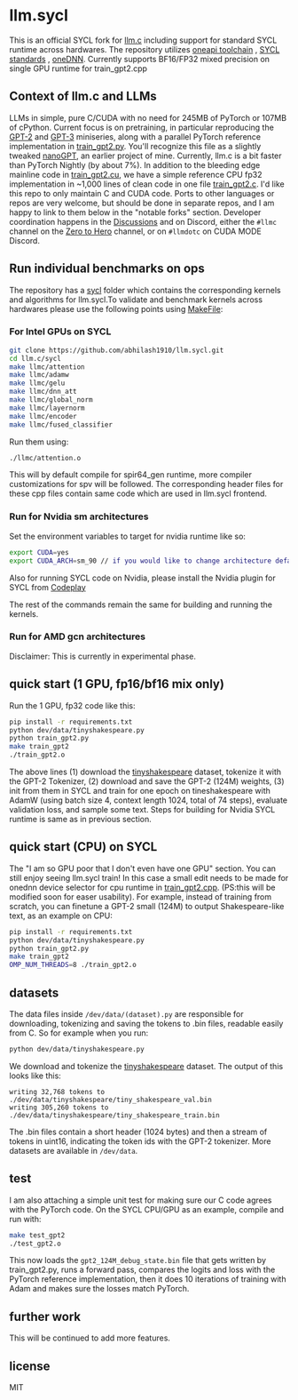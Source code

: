 # llm.sycl

This is an official SYCL fork for [llm.c](https://github.com/karpathy/llm.c) including support for standard 
SYCL runtime across hardwares. The repository utilizes [oneapi toolchain](https://www.oneapi.io/) , [SYCL standards](https://registry.khronos.org/SYCL/specs/sycl-2020/html/sycl-2020.html) , [oneDNN](https://oneapi-src.github.io/oneDNN/). Currently supports BF16/FP32 mixed precision on single GPU runtime for train_gpt2.cpp 

## Context of llm.c and LLMs


LLMs in simple, pure C/CUDA with no need for 245MB of PyTorch or 107MB of cPython. Current focus is on pretraining, in particular reproducing the [GPT-2](https://github.com/openai/gpt-2) and [GPT-3](https://arxiv.org/abs/2005.14165) miniseries, along with a parallel PyTorch reference implementation in [train_gpt2.py](train_gpt2.py). You'll recognize this file as a slightly tweaked [nanoGPT](https://github.com/karpathy/nanoGPT), an earlier project of mine. Currently, llm.c is a bit faster than PyTorch Nightly (by about 7%). In addition to the bleeding edge mainline code in [train_gpt2.cu](train_gpt2.cu), we have a simple reference CPU fp32 implementation in ~1,000 lines of clean code in one file [train_gpt2.c](train_gpt2.c). I'd like this repo to only maintain C and CUDA code. Ports to other languages or repos are very welcome, but should be done in separate repos, and I am happy to link to them below in the "notable forks" section. Developer coordination happens in the [Discussions](https://github.com/karpathy/llm.c/discussions) and on Discord, either the `#llmc` channel on the [Zero to Hero](https://discord.gg/3zy8kqD9Cp) channel, or on `#llmdotc` on CUDA MODE Discord.

## Run individual benchmarks on ops

The repository has a [sycl](https://github.com/abhilash1910/llm.sycl/tree/sycl/sycl) folder which contains the 
corresponding kernels and algorithms for llm.sycl.To validate and benchmark kernels across hardwares please use the following points using [MakeFile](https://github.com/abhilash1910/llm.sycl/blob/sycl/sycl/Makefile):

### For Intel GPUs on SYCL

```bash
git clone https://github.com/abhilash1910/llm.sycl.git
cd llm.c/sycl
make llmc/attention
make llmc/adamw
make llmc/gelu
make llmc/dnn_att
make llmc/global_norm
make llmc/layernorm
make llmc/encoder
make llmc/fused_classifier
```
Run them using:

```bash
./llmc/attention.o
```

This will by default compile for spir64_gen runtime, more compiler customizations for spv will be followed.
The corresponding header files for these cpp files contain same code which are used in llm.sycl frontend.


### Run for Nvidia sm architectures

Set the environment variables to target for nvidia runtime like so:

```bash
export CUDA=yes
export CUDA_ARCH=sm_90 // if you would like to change architecture default is sm_70
```

Also for running SYCL code on Nvidia, please install the Nvidia plugin for SYCL from [Codeplay](https://developer.codeplay.com/products/oneapi/nvidia/2023.0.0/guides/get-started-guide-nvidia)

The rest of the commands remain the same for building and running the kernels.


### Run for AMD gcn architectures


Disclaimer: This is currently in experimental phase.


## quick start (1 GPU, fp16/bf16 mix only)

Run the 1 GPU, fp32 code like this:

```bash
pip install -r requirements.txt
python dev/data/tinyshakespeare.py
python train_gpt2.py
make train_gpt2
./train_gpt2.o
```

The above lines (1) download the [tinyshakespeare](https://raw.githubusercontent.com/karpathy/char-rnn/master/data/tinyshakespeare/input.txt) dataset, tokenize it with the GPT-2 Tokenizer, (2) download and save the GPT-2 (124M) weights, (3) init from them in SYCL and train for one epoch on tineshakespeare with AdamW (using batch size 4, context length 1024, total of 74 steps), evaluate validation loss, and sample some text. Steps for building for Nvidia SYCL runtime is same as in previous section.

## quick start (CPU) on SYCL

The "I am so GPU poor that I don't even have one GPU" section. You can still enjoy seeing llm.sycl train! In this case a small edit needs to be made for onednn device selector for cpu runtime in [train_gpt2.cpp](https://github.com/abhilash1910/llm.sycl/blob/d9944327c02880db8d1934a7c064d628d4f4cd01/sycl/train_gpt2.cpp#L1521). (PS:this will be modified soon for easer usability). For example, instead of training from scratch, you can finetune a GPT-2 small (124M) to output Shakespeare-like text, as an example on CPU:

```bash
pip install -r requirements.txt
python dev/data/tinyshakespeare.py
python train_gpt2.py
make train_gpt2
OMP_NUM_THREADS=8 ./train_gpt2.o
```

## datasets

The data files inside `/dev/data/(dataset).py` are responsible for downloading, tokenizing and saving the tokens to .bin files, readable easily from C. So for example when you run:

```bash
python dev/data/tinyshakespeare.py
```

We download and tokenize the [tinyshakespeare](https://raw.githubusercontent.com/karpathy/char-rnn/master/data/tinyshakespeare/input.txt) dataset. The output of this looks like this:

```
writing 32,768 tokens to ./dev/data/tinyshakespeare/tiny_shakespeare_val.bin
writing 305,260 tokens to ./dev/data/tinyshakespeare/tiny_shakespeare_train.bin
```

The .bin files contain a short header (1024 bytes) and then a stream of tokens in uint16, indicating the token ids with the GPT-2 tokenizer. More datasets are available in `/dev/data`.

## test

I am also attaching a simple unit test for making sure our C code agrees with the PyTorch code. On the  SYCL CPU/GPU as an example, compile and run with:

```bash
make test_gpt2
./test_gpt2.o
```

This now loads the `gpt2_124M_debug_state.bin` file that gets written by train_gpt2.py, runs a forward pass, compares the logits and loss with the PyTorch reference implementation, then it does 10 iterations of training with Adam and makes sure the losses match PyTorch. 

## further work

This will be continued to add more features. 


## license

MIT
